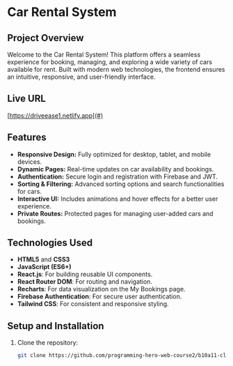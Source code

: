 # Car Rental System

## **Project Overview**

Welcome to the Car Rental System! This platform offers a seamless experience for booking, managing, and exploring a wide variety of cars available for rent. Built with modern web technologies, the frontend ensures an intuitive, responsive, and user-friendly interface.

## **Live URL**

[https://driveease1.netlify.app](#)

## **Features**

- **Responsive Design:** Fully optimized for desktop, tablet, and mobile devices.
- **Dynamic Pages:** Real-time updates on car availability and bookings.
- **Authentication:** Secure login and registration with Firebase and JWT.
- **Sorting & Filtering:** Advanced sorting options and search functionalities for cars.
- **Interactive UI:** Includes animations and hover effects for a better user experience.
- **Private Routes:** Protected pages for managing user-added cars and bookings.

## **Technologies Used**

- **HTML5** and **CSS3**
- **JavaScript (ES6+)**
- **React.js**: For building reusable UI components.
- **React Router DOM**: For routing and navigation.
- **Recharts**: For data visualization on the My Bookings page.
- **Firebase Authentication**: For secure user authentication.
- **Tailwind CSS**: For consistent and responsive styling.

## **Setup and Installation**

1. Clone the repository:
   ```bash
   git clone https://github.com/programming-hero-web-course2/b10a11-client-side-tareqahmed2
   ```
